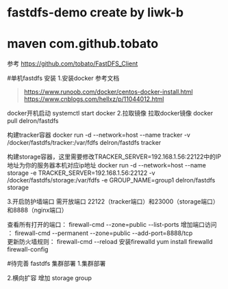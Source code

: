 # fastdfs-demo  create by liwk-b

# maven com.github.tobato  
参考 https://github.com/tobato/FastDFS_Client 

#单机fastdfs 安装
1.安装docker
参考文档 
> https://www.runoob.com/docker/centos-docker-install.html
> https://www.cnblogs.com/hellxz/p/11044012.html

docker开机启动 systemctl start docker
2.拉取镜像
拉取docker镜像
docker pull delron/fastdfs    

构建tracker容器
docker run -d --network=host --name tracker -v /docker/fastdfs/tracker:/var/fdfs delron/fastdfs tracker    

构建storage容器，这里需要修改TRACKER_SERVER=192.168.1.56:22122中的IP地址为你的服务器本机对应ip地址
docker run -d --network=host --name storage -e TRACKER_SERVER=192.168.1.56:22122 -v /docker/fastdfs/storage:/var/fdfs -e GROUP_NAME=group1 delron/fastdfs storage 

3.开启防护墙端口   需开放端口 22122（tracker端口）和23000（storage端口）和8888（nginx端口）

查看所有打开的端口： firewall-cmd --zone=public --list-ports
增加端口访问 ：           firewall-cmd --permanent --zone=public --add-port=8888/tcp   
更新防火墙规则：        firewall-cmd --reload
安装firewalld   yum install firewalld firewall-config



#待完善 fastdfs 集群部署
1.集群部署

2.横向扩容 增加 storage group